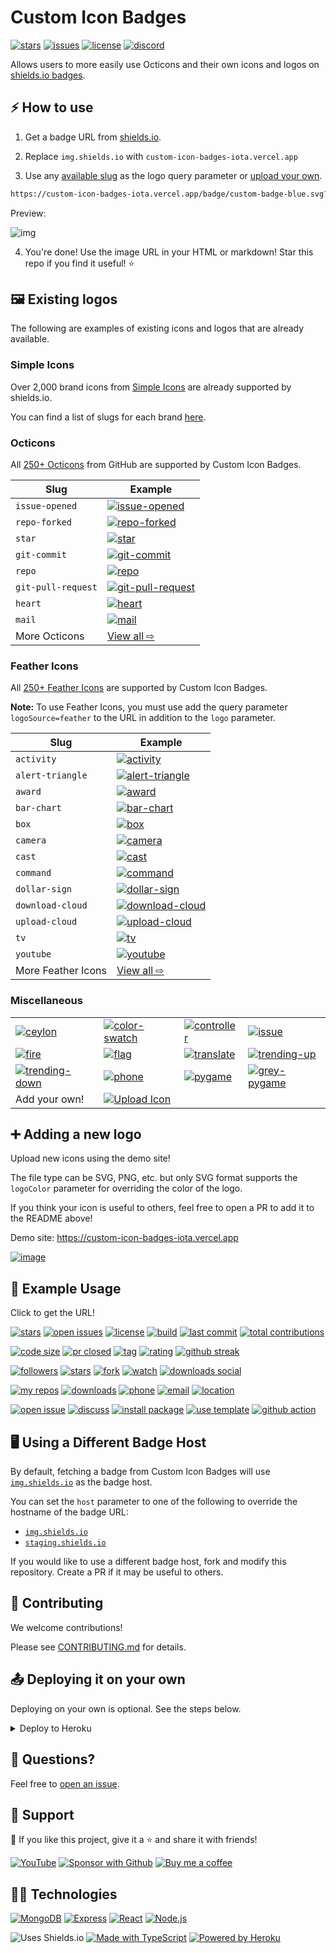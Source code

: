 # Custom Icon Badges

[![stars](https://custom-icon-badges-iota.vercel.app/github/stars/Ghepes/custom-icon-badges?logo=star)](https://github.com/Ghepes/custom-icon-badges/stargazers "stars")
[![issues](https://custom-icon-badges-iota.vercel.app/github/issues-raw/Ghepes/custom-icon-badges?logo=issue)](https://github.com/Ghepes/custom-icon-badges/issues "issues")
[![license](https://custom-icon-badges-iota.vercel.app/github/license/Ghepes/custom-icon-badges?logo=law&logoColor=white)](https://github.com/Ghepes/custom-icon-badges/blob/main/LICENSE?rgh-link-date=2021-08-09T18%3A10%3A26Z "license MIT")
[![discord](https://custom-icon-badges-iota.vercel.app/discord/819650821314052106?color=7289DA&logo=comments&label=discord&logoColor=white)](https://discord.gg/fPrdqh3Zfu "Dev Pro Tips Discussion & Support Server")

Allows users to more easily use Octicons and their own icons and logos on [shields.io badges](https://github.com/badges/shields).

## ⚡ How to use

1. Get a badge URL from [shields.io](https://shields.io/).

2. Replace `img.shields.io` with `custom-icon-badges-iota.vercel.app`

3. Use any [available slug](#%EF%B8%8F-existing-logos) as the logo query parameter or [upload your own](https://custom-icon-badges-iota.vercel.app).

```md
https://custom-icon-badges-iota.vercel.app/badge/custom-badge-blue.svg?logo=paintbrush&logoColor=white
```

Preview:

![img](https://custom-icon-badges-iota.vercel.app/badge/custom-badge-blue.svg?logo=paintbrush&logoColor=white)

4. You're done! Use the image URL in your HTML or markdown! Star this repo if you find it useful! ⭐

## 🖼️ Existing logos

The following are examples of existing icons and logos that are already available.

### Simple Icons

Over 2,000 brand icons from [Simple Icons](https://github.com/simple-icons/simple-icons) are already supported by shields.io.

You can find a list of slugs for each brand [here](https://github.com/simple-icons/simple-icons/blob/develop/slugs.md).

### Octicons

All [250+ Octicons](https://primer.style/octicons/) from GitHub are supported by Custom Icon Badges.

| Slug               | Example                                                   |
| ------------------ | --------------------------------------------------------- |
| `issue-opened`     | [![issue-opened][issue-opened]][issue-opened]             |
| `repo-forked`      | [![repo-forked][repo-forked]][repo-forked]                |
| `star`             | [![star][star]][star]                                     |
| `git-commit`       | [![git-commit][git-commit]][git-commit]                   |
| `repo`             | [![repo][repo]][repo]                                     |
| `git-pull-request` | [![git-pull-request][git-pull-request]][git-pull-request] |
| `heart`            | [![heart][heart]][heart]                                  |
| `mail`             | [![mail][mail]][mail]                                     |
| More Octicons      | [View all ⇨](https://primer.style/octicons)               |

[issue-opened]: https://custom-icon-badges-iota.vercel.app/badge/Issue-red.svg?logo=issue-opened&logoColor=fff
[repo-forked]: https://custom-icon-badges-iota.vercel.app/badge/Fork-orange.svg?logo=fork
[star]: https://custom-icon-badges-iota.vercel.app/badge/Star-yellow.svg?logo=star
[git-commit]: https://custom-icon-badges-iota.vercel.app/badge/Commit-green.svg?logo=git-commit&logoColor=fff
[repo]: https://custom-icon-badges-iota.vercel.app/badge/Repo-blue.svg?logo=repo
[git-pull-request]: https://custom-icon-badges-iota.vercel.app/badge/Pull%20Request-purple.svg?logo=pr
[heart]: https://custom-icon-badges-iota.vercel.app/badge/Heart-D15E9B.svg?logo=heart
[mail]: https://custom-icon-badges-iota.vercel.app/badge/Mail-E61B23.svg?logo=mail

### Feather Icons

All [250+ Feather Icons](https://feathericons.com/) are supported by Custom Icon Badges.

**Note:** To use Feather Icons, you must use add the query parameter `logoSource=feather` to the URL in addition to the `logo` parameter.

| Slug               | Example                                             |
| ------------------ | --------------------------------------------------- |
| `activity`         | [![activity][activity]][activity]                   |
| `alert-triangle`   | [![alert-triangle][alert-triangle]][alert-triangle] |
| `award`            | [![award][award]][award]                            |
| `bar-chart`        | [![bar-chart][bar-chart]][bar-chart]                |
| `box`              | [![box][box]][box]                                  |
| `camera`           | [![camera][camera]][camera]                         |
| `cast`             | [![cast][cast]][cast]                               |
| `command`          | [![command][command]][command]                      |
| `dollar-sign`      | [![dollar-sign][dollar-sign]][dollar-sign]          |
| `download-cloud`   | [![download-cloud][download-cloud]][download-cloud] |
| `upload-cloud`     | [![upload-cloud][upload-cloud]][upload-cloud]       |
| `tv`               | [![tv][tv]][tv]                                     |
| `youtube`          | [![youtube][youtube]][youtube]                      |
| More Feather Icons | [View all ⇨](https://feathericons.com/)             |

[activity]: https://custom-icon-badges-iota.vercel.app/badge/activity-red.svg?logo=activity&logoSource=feather
[alert-triangle]: https://custom-icon-badges-iota.vercel.app/badge/alert--triangle-orange.svg?logo=alert-triangle&logoSource=feather
[award]: https://custom-icon-badges-iota.vercel.app/badge/award-yellow.svg?logo=award&logoSource=feather
[bar-chart]: https://custom-icon-badges-iota.vercel.app/badge/bar--chart-green.svg?logo=bar-chart&logoSource=feather
[box]: https://custom-icon-badges-iota.vercel.app/badge/box-blue.svg?logo=box&logoSource=feather
[camera]: https://custom-icon-badges-iota.vercel.app/badge/camera-purple.svg?logo=camera&logoSource=feather
[cast]: https://custom-icon-badges-iota.vercel.app/badge/cast-pink.svg?logo=cast&logoSource=feather&logoColor=black
[command]: https://custom-icon-badges-iota.vercel.app/badge/command-brown.svg?logo=command&logoSource=feather
[dollar-sign]: https://custom-icon-badges-iota.vercel.app/badge/dollar--sign-grey.svg?logo=dollar-sign&logoSource=feather
[download-cloud]: https://custom-icon-badges-iota.vercel.app/badge/download--cloud-black.svg?logo=download-cloud&logoSource=feather
[upload-cloud]: https://custom-icon-badges-iota.vercel.app/badge/upload--cloud-purple.svg?logo=upload-cloud&logoSource=feather
[tv]: https://custom-icon-badges-iota.vercel.app/badge/tv-blue.svg?logo=tv&logoSource=feather
[youtube]: https://custom-icon-badges-iota.vercel.app/badge/youtube-red.svg?logo=youtube&logoSource=feather

### Miscellaneous

|                                                  |                                               |                                         |                                            |
| ------------------------------------------------ | --------------------------------------------- | --------------------------------------- | ------------------------------------------ |
| [![ceylon][ceylon]][ceylon]                      | [![color-swatch][color-swatch]][color-swatch] | [![controller][controller]][controller] | [![issue][issue]][issue]                   |
| [![fire][fire]][fire]                            | [![flag][flag]][flag]                         | [![translate][translate]][translate]    | [![trending-up][trending-up]][trending-up] |
| [![trending-down][trending-down]][trending-down] | [![phone][phone]][phone]                      | [![pygame][pygame]][pygame]             | [![grey-pygame][grey-pygame]][grey-pygame] |
| Add your own!                                    | [![Upload Icon][uploadicon]][demo]            |                                         |                                            |

[ceylon]: https://custom-icon-badges-iota.vercel.app/badge/ceylon-E39842.svg?logo=ceylon&logoColor=fff
[color-swatch]: https://custom-icon-badges-iota.vercel.app/badge/color--swatch-green.svg?logo=color-swatch&logoColor=fff
[controller]: https://custom-icon-badges-iota.vercel.app/badge/controller-purple.svg?logo=controller
[issue]: https://custom-icon-badges-iota.vercel.app/badge/issue-orange.svg?logo=issue&logoColor=fff
[fire]: https://custom-icon-badges-iota.vercel.app/badge/fire-red.svg?logo=fire&logoColor=fff
[flag]: https://custom-icon-badges-iota.vercel.app/badge/flag-green.svg?logo=flag&logoColor=fff
[translate]: https://custom-icon-badges-iota.vercel.app/badge/translate-blue.svg?logo=translate&logoColor=white
[trending-up]: https://custom-icon-badges-iota.vercel.app/badge/trending--up-brightgreen.svg?logoColor=fff&logo=trending-up
[trending-down]: https://custom-icon-badges-iota.vercel.app/badge/trending--down-red.svg?logoColor=fff&logo=trending-down
[phone]: https://custom-icon-badges-iota.vercel.app/badge/phone-green.svg?logo=phone&logoColor=white
[pygame]: https://custom-icon-badges-iota.vercel.app/badge/pygame-013243.svg?logo=pygame
[grey-pygame]: https://custom-icon-badges-iota.vercel.app/badge/pygame-150458.svg?logo=grey-pygame
[uploadicon]: https://custom-icon-badges-iota.vercel.app/badge/Upload%20Icon-blue.svg?logo=upload&logoColor=white
[demo]: https://custom-icon-badges-iota.vercel.app

## ➕ Adding a new logo

Upload new icons using the demo site!

The file type can be SVG, PNG, etc. but only SVG format supports the `logoColor` parameter for overriding the color of the logo.

If you think your icon is useful to others, feel free to open a PR to add it to the README above!

Demo site: <https://custom-icon-badges-iota.vercel.app>

[![image](https://user-images.githubusercontent.com/20955511/128404656-30af9c39-39a4-4ac8-a4b0-2a077806a94c.png)](https://custom-icon-badges-iota.vercel.app)

## 🚀 Example Usage

Click to get the URL!

[![stars][1]][1]
[![open issues][2]][2]
[![license][3]][3]
[![build][4]][4]
[![last commit][5]][5]
[![total contributions][26]][26]

[![code size][6]][6]
[![pr closed][7]][7]
[![tag][8]][8]
[![rating][9]][9]
[![github streak][25]][25]

[![followers][10]][10]
[![stars][11]][11]
[![fork][12]][12]
[![watch][13]][13]
[![downloads social][14]][14]

[![my repos][15]][15]
[![downloads][16]][16]
[![phone][17]][17]
[![email][18]][18]
[![location][19]][19]

[![open issue][20]][20]
[![discuss][21]][21]
[![install package][22]][22]
[![use template][23]][23]
[![github action][24]][24]

[1]: https://custom-icon-badges-iota.vercel.app/github/stars/Ghepes/custom-icon-badges?logo=star
[2]: https://custom-icon-badges-iota.vercel.app/github/issues-raw/Ghepes/custom-icon-badges?logo=issue
[3]: https://custom-icon-badges-iota.vercel.app/github/license/Ghepes/custom-icon-badges?logo=law
[4]: https://custom-icon-badges-iota.vercel.app/github/actions/workflow/status/Ghepes/custom-icon-badges/ci.yml?branch=main&logo=check-circle-fill&logoColor=white
[5]: https://custom-icon-badges-iota.vercel.app/github/last-commit/Ghepes/custom-icon-badges?logo=history&logoColor=white
[6]: https://custom-icon-badges-iota.vercel.app/github/languages/code-size/Ghepes/custom-icon-badges?logo=file-code&logoColor=white
[7]: https://custom-icon-badges-iota.vercel.app/github/issues-pr-closed/Ghepes/custom-icon-badges?color=purple&logo=git-pull-request&logoColor=white
[8]: https://custom-icon-badges-iota.vercel.app/github/v/tag/Ghepes/custom-icon-badges?logo=tag&logoColor=white
[9]: https://custom-icon-badges-iota.vercel.app/chrome-web-store/rating/ogffaloegjglncjfehdfplabnoondfjo?logo=thumbsup&logoColor=white
[10]: https://custom-icon-badges-iota.vercel.app/github/followers/Ghepes?logo=person-add&style=social&logoColor=black
[11]: https://custom-icon-badges-iota.vercel.app/github/stars/Ghepes/custom-icon-badges?logo=star&style=social&logoColor=black
[12]: https://custom-icon-badges-iota.vercel.app/github/forks/Ghepes/custom-icon-badges?logo=fork&style=social&logoColor=black
[13]: https://custom-icon-badges-iota.vercel.app/github/watchers/Ghepes/custom-icon-badges?logo=eye&style=social&logoColor=black
[14]: https://custom-icon-badges-iota.vercel.app/npm/dw/react-bootstrap?logo=download&style=social&label=Download&logoColor=black
[15]: https://custom-icon-badges-iota.vercel.app/badge/-My%20Repos-blue?style=for-the-badge&logoColor=white&logo=repo
[16]: https://custom-icon-badges-iota.vercel.app/badge/-Download-F25278?style=for-the-badge&logo=download&logoColor=white
[17]: https://custom-icon-badges-iota.vercel.app/badge/-123--456--7890-orange?style=for-the-badge&logo=phone&logoColor=white
[18]: https://custom-icon-badges-iota.vercel.app/badge/-hermione@spew.co.uk-red?style=for-the-badge&logo=mention&logoColor=white
[19]: https://custom-icon-badges-iota.vercel.app/badge/Colorado-USA-purple?style=for-the-badge&logo=location&logoColor=white
[20]: https://custom-icon-badges-iota.vercel.app/badge/-Open%20Issue-palegreen?style=for-the-badge&logoColor=black&logo=issue-opened
[21]: https://custom-icon-badges-iota.vercel.app/badge/-Discuss-plum?style=for-the-badge&logo=comment-discussion&logoColor=black
[22]: https://custom-icon-badges-iota.vercel.app/badge/-Install%20Package-gold?style=for-the-badge&logo=package&logoColor=black
[23]: https://custom-icon-badges-iota.vercel.app/badge/-Use%20Template-teal?style=for-the-badge&logo=repo-template&logoColor=white
[24]: https://custom-icon-badges-iota.vercel.app/badge/-Use%20GitHub%20Action-blue?style=for-the-badge&logo=workflow&logoColor=white
[25]: https://custom-icon-badges-iota.vercel.app/badge/dynamic/json?logo=fire&logoColor=fff&color=orange&label=github%20streak&query=%24.currentStreak.length&suffix=%20days&url=https%3A%2F%2Fstreak-stats.vercel.app%2F%3Fuser%3DGhepes%26type%3Djson
[26]: https://custom-icon-badges-iota.vercel.app/badge/dynamic/json?logo=graph&logoColor=fff&color=blue&label=total%20contributions&query=%24.totalContributions&url=https%3A%2F%2Fstreak-stats.vercel.app%2F%3Fuser%3DGhepes%26type%3Djson

## 🖥️ Using a Different Badge Host

By default, fetching a badge from Custom Icon Badges will use [`img.shields.io`](https://img.shields.io) as the badge host.

You can set the `host` parameter to one of the following to override the hostname of the badge URL:

- [`img.shields.io`](https://img.shields.io)
- [`staging.shields.io`](https://staging.shields.io)

If you would like to use a different badge host, fork and modify this repository. Create a PR if it may be useful to others.

## 🤗 Contributing

We welcome contributions!

Please see [CONTRIBUTING.md](CONTRIBUTING.md) for details.

## 📤 Deploying it on your own

Deploying on your own is optional. See the steps below.

<details>
  <summary>Deploy to Heroku</summary>

1. Sign in to **Heroku** or create a new account at <https://heroku.com>
2. Click the Deploy button below

  <p align="center">
    <a href="https://heroku.com/deploy?template=https://github.com/Ghepes/custom-icon-badges/tree/main">
      <img src="https://www.herokucdn.com/deploy/button.svg" title="Deploy to Heroku" alt="Deploy"/></a>
  </p>

3. Add the URL of a Mongo database as the `DB_URL` config var. The database should have a collection called `icons`. See [getting started](https://docs.atlas.mongodb.com/getting-started/) for more info on setting up a free Mongo Atlas database.

![image](https://user-images.githubusercontent.com/20955511/126066250-108fc119-4bc3-4ba0-9b07-0c7402c5790e.png)

4. Click **"Deploy App"** at the end of the form
5. Once the app is deployed, you can use `<your-app-name>.herokuapp.com` in place of `custom-icon-badges-iota.vercel.app`

</details>

## 💬 Questions?

Feel free to [open an issue](http://github.com/Ghepes/custom-icon-badges/issues/new/choose).

## 🤩 Support

💙 If you like this project, give it a ⭐ and share it with friends!

[![YouTube](https://custom-icon-badges-iota.vercel.app/badge/-Subscribe-red?style=for-the-badge&logo=video&logoColor=white)](https://www.youtube.com/channel/UCipSxT7a3rn81vGLw9lqRkg?sub_confirmation=1 "Subscribe to my YouTube channel")
[![Sponsor with Github](https://custom-icon-badges-iota.vercel.app/badge/-Sponsor-ea4aaa?style=for-the-badge&logo=heart&logoColor=white)](https://github.com/sponsors/Ghepes "Sponsor me on GitHub")
[![Buy me a coffee](https://custom-icon-badges-iota.vercel.app/badge/-Buy_me_a_coffee-FF5E5B?style=for-the-badge&logo=kofi&logoColor=white)](https://ko-fi.com/jlawrence "Buy me a coffee")

## 👨‍💻 Technologies

[![MongoDB](https://custom-icon-badges-iota.vercel.app/badge/-MongoDB-47A248?style=for-the-badge&logo=mongodb&logoColor=white)](https://www.mongodb.com/)
[![Express](https://custom-icon-badges-iota.vercel.app/badge/-Express-000000?style=for-the-badge&logo=express&logoColor=white)](https://expressjs.com/)
[![React](https://custom-icon-badges-iota.vercel.app/badge/-React-218AAB?style=for-the-badge&logo=react&logoColor=white)](https://reactjs.org/)
[![Node.js](https://custom-icon-badges-iota.vercel.app/badge/-Node.js-339933?style=for-the-badge&logo=node.js&logoColor=white)](https://nodejs.org/)

![Uses Shields.io](https://custom-icon-badges-iota.vercel.app/badge/-Uses_Shields.io-000000?style=for-the-badge&logo=shieldsiobadge&logoColor=white)
[![Made with TypeScript](https://img.shields.io/badge/-Made_with_TypeScript-3178C6?style=for-the-badge&logo=typescript&logoColor=white)](https://www.typescriptlang.org/)
[![Powered by Heroku](https://img.shields.io/badge/-Powered_by_Heroku-6567a5?style=for-the-badge&logo=heroku&logoColor=white)](https://heroku.com/)
